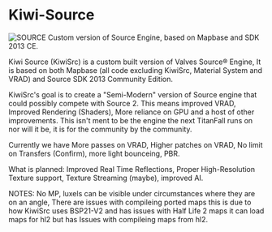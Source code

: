 # Kiwi-Source
![SOURCE](https://github.com/Bradleyp123/Kiwi-Source/assets/87635756/0ad57f7a-82fb-4077-8d73-40e69dbc1d09)
Custom version of Source Engine, based on Mapbase and SDK 2013 CE.

Kiwi Source (KiwiSrc) is a custom built version of Valves Source®️ Engine, It is based on both Mapbase (all code excluding KiwiSrc, Material System and VRAD) and Source SDK 2013 Community Edition. 

KiwiSrc's goal is to create a "Semi-Modern" version of Source engine that could possibly compete with Source 2. This means improved VRAD, Improved Rendering (Shaders), More reliance on GPU and a host of other improvements. This isn't ment to be the engine the next TitanFall runs on nor will it be, it is for the community by the community.

Currently we have More passes on VRAD, Higher patches on VRAD, No limit on Transfers (Confirm), more light bounceing,
PBR.

What is planned:
Improved Real Time Reflections, Proper High-Resolution Texture support, Texture Streaming (maybe),
improved AI.

NOTES:
No MP, luxels can be visible under circumstances where they are on an angle,
There are issues with compileing ported maps this is due to how KiwiSrc uses BSP21-V2 and has issues with Half Life 2 maps it can load maps for hl2 but has Issues with compileing maps from hl2.
